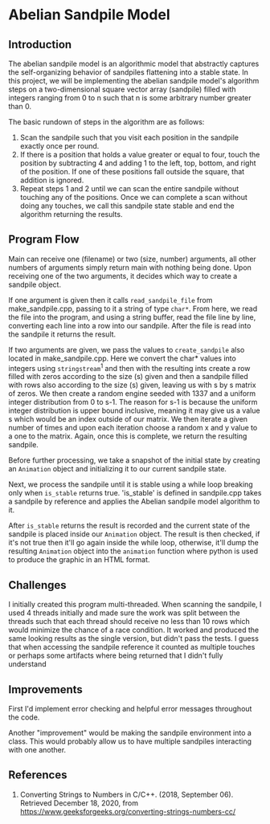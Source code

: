 # Abelian Sandpile Model

## Introduction

The abelian sandpile model is an algorithmic model that abstractly captures the self-organizing behavior of sandpiles flattening into a stable state. In this project, we will be implementing the abelian sandpile model's algorithm steps on a two-dimensional square vector array (sandpile) filled with integers ranging from 0 to n such that n is some arbitrary number greater than 0.

The basic rundown of steps in the algorithm are as follows:
1. Scan the sandpile such that you visit each position in the sandpile exactly once per round.
2. If there is a position that holds a value greater or equal to four, touch the position by subtracting 4 and adding 1 to the left, top, bottom, and right of the position. If one of these positions fall outside the square, that addition is ignored.
3. Repeat steps 1 and 2 until we can scan the entire sandpile without touching any of the positions. Once we can complete a scan without doing any touches, we call this sandpile state stable and end the algorithm returning the results.

## Program Flow

Main can receive one (filename) or two (size, number) arguments, all other numbers of arguments simply return main with nothing being done. Upon receiving one of the two arguments, it decides which way to create a sandpile object. 

If one argument is given then it calls `read_sandpile_file` from make_sandpile.cpp, passing to it a string of type `char*`. From here, we read the file into the program, and using a string buffer, read the file line by line, converting each line into a row into our sandpile. After the file is read into the sandpile it returns the result.

If two arguments are given, we pass the values to `create_sandpile` also located in make_sandpile.cpp. Here we convert the char* values into integers using `stringstream`<sup>1</sup> and then with the resulting ints create a row filled with zeros according to the size (s) given and then a sandpile filled with rows also according to the size (s) given, leaving us with s by s matrix of zeros. We then create a random engine seeded with 1337 and a uniform integer distribution from 0 to s-1. The reason for s-1 is because the uniform integer distribution is upper bound inclusive, meaning it may give us a value s which would be an index outside of our matrix. We then iterate a given number of times and upon each iteration choose a random x and y value to a one to the matrix. Again, once this is complete, we return the resulting sandpile.

Before further processing, we take a snapshot of the initial state by creating an `Animation` object and initializing it to our current sandpile state.

Next, we process the sandpile until it is stable using a while loop breaking only when `is_stable` returns true. 'is_stable' is defined in sandpile.cpp takes a sandpile by reference and applies the Abelian sandpile model algorithm to it.

After `is_stable` returns the result is recorded and the current state of the sandpile is placed inside our `Animation` object. The result is then checked, if it's not true then it'll go again inside the while loop, otherwise, it'll dump the resulting `Animation` object into the `animation` function where python is used to produce the graphic in an HTML format.

## Challenges

I initially created this program multi-threaded. When scanning the sandpile, I used 4 threads initially and made sure the work was split between the threads such that each thread should receive no less than 10 rows which would minimize the chance of a race condition. It worked and produced the same looking results as the single version, but didn't pass the tests. I guess that when accessing the sandpile reference it counted as multiple touches or perhaps some artifacts where being returned that I didn't fully understand

## Improvements

First I'd implement error checking and helpful error messages throughout the code.

Another "improvement" would be making the sandpile environment into a class. This would probably allow us to have multiple sandpiles interacting with one another.

## References

1. Converting Strings to Numbers in C/C++. (2018, September 06). Retrieved December 18, 2020, from https://www.geeksforgeeks.org/converting-strings-numbers-cc/
